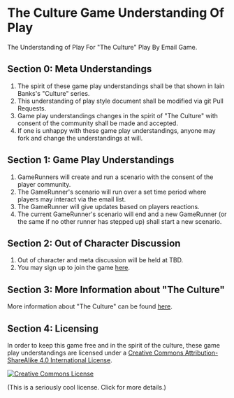 # The Culture Game Understanding Of Play
The Understanding of Play For "The Culture" Play By Email Game.


## Section 0: Meta Understandings
1. The spirit of these game play understandings shall be that shown in Iain Banks's "Culture" series.
2. This understanding of play style document shall be modified via git Pull Requests.
3. Game play understandings changes in the spirit of "The Culture" with consent of the community shall be made and accepted.
4. If one is unhappy with these game play understandings, anyone may fork and change the understandings at will.

## Section 1: Game Play Understandings
1. GameRunners will create and run a scenario with the consent of the player community.
2. The GameRunner's scenario will run over a set time period where players may interact via the email list.
3. The GameRunner will give updates based on players reactions.
4. The current GameRunner's scenario will end and a new GameRunner (or the same if no other runner has stepped up) shall start a new scenario.


## Section 2: Out of Character Discussion
1. Out of character and meta discussion will be held at TBD.
2. You may sign up to join the game [here](https://goo.gl/forms/Cb69wBhMaMCg3EEt2).

## Section 3: More Information about "The Culture"
More information about "The Culture" can be found [here](https://en.wikipedia.org/wiki/The_Culture).

## Section 4: Licensing
In order to keep this game free and in the spirit of the culture, these game play understandings are licensed under a [Creative Commons Attribution-ShareAlike 4.0 International License](http://creativecommons.org/licenses/by-sa/4.0/).

[![Creative Commons License](https://i.creativecommons.org/l/by-sa/4.0/88x31.png)](http://creativecommons.org/licenses/by-sa/4.0/)  

(This is a seriously cool license. Click for more details.)
